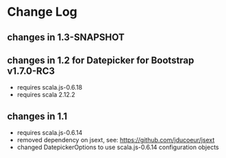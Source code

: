 Change Log
==========

## changes in 1.3-SNAPSHOT



## changes in 1.2 for Datepicker for Bootstrap v1.7.0-RC3
* requires scala.js-0.6.18
* requires scala 2.12.2

## changes in 1.1

* requires scala.js-0.6.14
* removed dependency on jsext, see: https://github.com/jducoeur/jsext
* changed DatepickerOptions to use scala.js-0.6.14 configuration objects
 